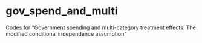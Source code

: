 # gov_spend_and_multi
Codes for "Government spending and multi-category treatment effects: The modified conditional independence assumption"
